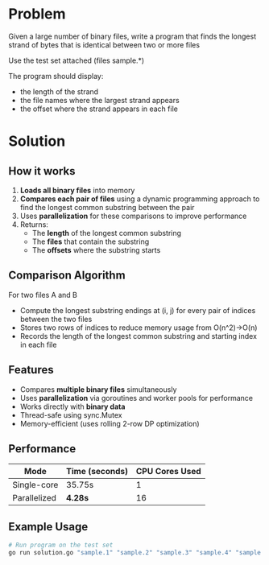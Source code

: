 # Problem

Given a large number of binary files, write a program that finds the
longest strand of bytes that is identical between two or more files

Use the test set attached (files sample.*)

The program should display:
- the length of the strand
- the file names where the largest strand appears
- the offset where the strand appears in each file

# Solution

## How it works
1. **Loads all binary files** into memory  
2. **Compares each pair of files** using a dynamic programming approach to find the longest common substring between the pair
3. Uses **parallelization** for these comparisons to improve performance
4. Returns:
    - The **length** of the longest common substring
    - The **files** that contain the substring
    - The **offsets** where the substring starts

## Comparison Algorithm
For two files A and B
- Compute the longest substring endings at (i, j) for every pair of indices between the two files
- Stores two rows of indices to reduce memory usage from O(n^2)->O(n)
- Records the length of the longest common substring and starting index in each file

## Features

- Compares **multiple binary files** simultaneously  
- Uses **parallelization** via goroutines and worker pools for performance  
- Works directly with **binary data**  
- Thread-safe using sync.Mutex  
- Memory-efficient (uses rolling 2-row DP optimization)

## Performance


| Mode | Time (seconds) | CPU Cores Used |
|------|----------------|----------------|
| Single-core | 35.75s | 1 |
| Parallelized | **4.28s** | 16 |


## Example Usage
```bash
# Run program on the test set
go run solution.go "sample.1" "sample.2" "sample.3" "sample.4" "sample.5" "sample.6" "sample.7" "sample.8" "sample.9" "sample.10"
